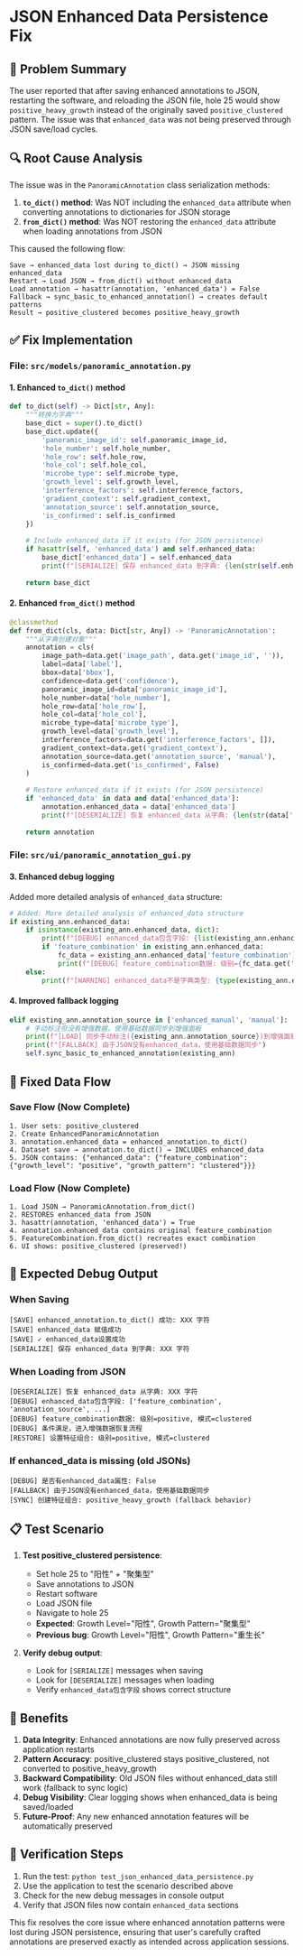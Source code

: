 # JSON Enhanced Data Persistence Fix

## 🎯 Problem Summary

The user reported that after saving enhanced annotations to JSON, restarting the software, and reloading the JSON file, hole 25 would show `positive_heavy_growth` instead of the originally saved `positive_clustered` pattern. The issue was that `enhanced_data` was not being preserved through JSON save/load cycles.

## 🔍 Root Cause Analysis

The issue was in the `PanoramicAnnotation` class serialization methods:

1. **`to_dict()` method**: Was NOT including the `enhanced_data` attribute when converting annotations to dictionaries for JSON storage
2. **`from_dict()` method**: Was NOT restoring the `enhanced_data` attribute when loading annotations from JSON

This caused the following flow:
```
Save → enhanced_data lost during to_dict() → JSON missing enhanced_data
Restart → Load JSON → from_dict() without enhanced_data
Load annotation → hasattr(annotation, 'enhanced_data') = False
Fallback → sync_basic_to_enhanced_annotation() → creates default patterns
Result → positive_clustered becomes positive_heavy_growth
```

## ✅ Fix Implementation

### File: `src/models/panoramic_annotation.py`

#### 1. Enhanced `to_dict()` method
```python
def to_dict(self) -> Dict[str, Any]:
    """转换为字典"""
    base_dict = super().to_dict()
    base_dict.update({
        'panoramic_image_id': self.panoramic_image_id,
        'hole_number': self.hole_number,
        'hole_row': self.hole_row,
        'hole_col': self.hole_col,
        'microbe_type': self.microbe_type,
        'growth_level': self.growth_level,
        'interference_factors': self.interference_factors,
        'gradient_context': self.gradient_context,
        'annotation_source': self.annotation_source,
        'is_confirmed': self.is_confirmed
    })
    
    # Include enhanced_data if it exists (for JSON persistence)
    if hasattr(self, 'enhanced_data') and self.enhanced_data:
        base_dict['enhanced_data'] = self.enhanced_data
        print(f"[SERIALIZE] 保存 enhanced_data 到字典: {len(str(self.enhanced_data))} 字符")
    
    return base_dict
```

#### 2. Enhanced `from_dict()` method
```python
@classmethod
def from_dict(cls, data: Dict[str, Any]) -> 'PanoramicAnnotation':
    """从字典创建对象"""
    annotation = cls(
        image_path=data.get('image_path', data.get('image_id', '')),
        label=data['label'],
        bbox=data['bbox'],
        confidence=data.get('confidence'),
        panoramic_image_id=data['panoramic_image_id'],
        hole_number=data['hole_number'],
        hole_row=data['hole_row'],
        hole_col=data['hole_col'],
        microbe_type=data['microbe_type'],
        growth_level=data['growth_level'],
        interference_factors=data.get('interference_factors', []),
        gradient_context=data.get('gradient_context'),
        annotation_source=data.get('annotation_source', 'manual'),
        is_confirmed=data.get('is_confirmed', False)
    )
    
    # Restore enhanced_data if it exists (for JSON persistence)
    if 'enhanced_data' in data and data['enhanced_data']:
        annotation.enhanced_data = data['enhanced_data']
        print(f"[DESERIALIZE] 恢复 enhanced_data 从字典: {len(str(data['enhanced_data']))} 字符")
    
    return annotation
```

### File: `src/ui/panoramic_annotation_gui.py`

#### 3. Enhanced debug logging
Added more detailed analysis of `enhanced_data` structure:
```python
# Added: More detailed analysis of enhanced_data structure
if existing_ann.enhanced_data:
    if isinstance(existing_ann.enhanced_data, dict):
        print(f"[DEBUG] enhanced_data包含字段: {list(existing_ann.enhanced_data.keys())}")
        if 'feature_combination' in existing_ann.enhanced_data:
            fc_data = existing_ann.enhanced_data['feature_combination']
            print(f"[DEBUG] feature_combination数据: 级别={fc_data.get('growth_level')}, 模式={fc_data.get('growth_pattern')}")
    else:
        print(f"[WARNING] enhanced_data不是字典类型: {type(existing_ann.enhanced_data)}")
```

#### 4. Improved fallback logging
```python
elif existing_ann.annotation_source in ['enhanced_manual', 'manual']:
    # 手动标注但没有增强数据，使用基础数据同步到增强面板
    print(f"[LOAD] 同步手动标注({existing_ann.annotation_source})到增强面板")
    print(f"[FALLBACK] 由于JSON没有enhanced_data，使用基础数据同步")
    self.sync_basic_to_enhanced_annotation(existing_ann)
```

## 🔄 Fixed Data Flow

### Save Flow (Now Complete)
```
1. User sets: positive_clustered
2. Create EnhancedPanoramicAnnotation
3. annotation.enhanced_data = enhanced_annotation.to_dict()
4. Dataset save → annotation.to_dict() → INCLUDES enhanced_data
5. JSON contains: {"enhanced_data": {"feature_combination": {"growth_level": "positive", "growth_pattern": "clustered"}}}
```

### Load Flow (Now Complete)
```
1. Load JSON → PanoramicAnnotation.from_dict()
2. RESTORES enhanced_data from JSON
3. hasattr(annotation, 'enhanced_data') = True
4. annotation.enhanced_data contains original feature_combination
5. FeatureCombination.from_dict() recreates exact combination
6. UI shows: positive_clustered (preserved!)
```

## 🧪 Expected Debug Output

### When Saving
```
[SAVE] enhanced_annotation.to_dict() 成功: XXX 字符
[SAVE] enhanced_data 赋值成功
[SAVE] ✓ enhanced_data设置成功
[SERIALIZE] 保存 enhanced_data 到字典: XXX 字符
```

### When Loading from JSON
```
[DESERIALIZE] 恢复 enhanced_data 从字典: XXX 字符
[DEBUG] enhanced_data包含字段: ['feature_combination', 'annotation_source', ...]
[DEBUG] feature_combination数据: 级别=positive, 模式=clustered
[DEBUG] 条件满足，进入增强数据恢复流程
[RESTORE] 设置特征组合: 级别=positive, 模式=clustered
```

### If enhanced_data is missing (old JSONs)
```
[DEBUG] 是否有enhanced_data属性: False
[FALLBACK] 由于JSON没有enhanced_data，使用基础数据同步
[SYNC] 创建特征组合: positive_heavy_growth (fallback behavior)
```

## 📋 Test Scenario

1. **Test positive_clustered persistence**:
   - Set hole 25 to "阳性" + "聚集型"
   - Save annotations to JSON
   - Restart software
   - Load JSON file
   - Navigate to hole 25
   - **Expected**: Growth Level="阳性", Growth Pattern="聚集型"
   - **Previous bug**: Growth Level="阳性", Growth Pattern="重生长"

2. **Verify debug output**:
   - Look for `[SERIALIZE]` messages when saving
   - Look for `[DESERIALIZE]` messages when loading
   - Verify `enhanced_data包含字段` shows correct structure

## 🎉 Benefits

1. **Data Integrity**: Enhanced annotations are now fully preserved across application restarts
2. **Pattern Accuracy**: positive_clustered stays positive_clustered, not converted to positive_heavy_growth
3. **Backward Compatibility**: Old JSON files without enhanced_data still work (fallback to sync logic)
4. **Debug Visibility**: Clear logging shows when enhanced_data is being saved/loaded
5. **Future-Proof**: Any new enhanced annotation features will be automatically preserved

## 🔧 Verification Steps

1. Run the test: `python test_json_enhanced_data_persistence.py`
2. Use the application to test the scenario described above
3. Check for the new debug messages in console output
4. Verify that JSON files now contain `enhanced_data` sections

This fix resolves the core issue where enhanced annotation patterns were lost during JSON persistence, ensuring that user's carefully crafted annotations are preserved exactly as intended across application sessions.
